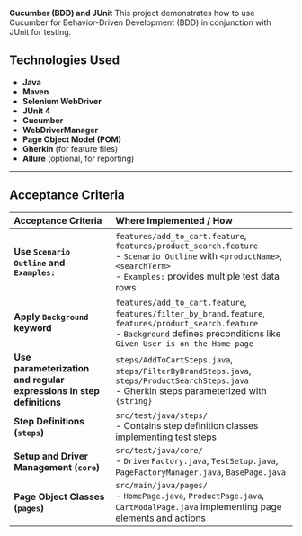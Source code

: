 **Cucumber (BDD) and JUnit**
This project demonstrates how to use Cucumber for Behavior-Driven Development (BDD) in conjunction with JUnit for testing.

## Technologies Used

- **Java**
- **Maven**
- **Selenium WebDriver**
- **JUnit 4**
- **Cucumber**
- **WebDriverManager**
- **Page Object Model (POM)**
- **Gherkin** (for feature files)
- **Allure** (optional, for reporting)
---

## Acceptance Criteria

| Acceptance Criteria | Where Implemented / How |
|:--|:--|
| **Use `Scenario Outline` and `Examples:`** | `features/add_to_cart.feature`, `features/product_search.feature` <br> - `Scenario Outline` with `<productName>`, `<searchTerm>` <br> - `Examples:` provides multiple test data rows |
| **Apply `Background` keyword** | `features/add_to_cart.feature`, `features/filter_by_brand.feature`, `features/product_search.feature` <br> - `Background` defines preconditions like `Given User is on the Home page` |
| **Use parameterization and regular expressions in step definitions** | `steps/AddToCartSteps.java`, `steps/FilterByBrandSteps.java`, `steps/ProductSearchSteps.java` <br> - Gherkin steps parameterized with `{string}` |
| **Step Definitions (`steps`)** | `src/test/java/steps/` <br> - Contains step definition classes implementing test steps |
| **Setup and Driver Management (`core`)** | `src/test/java/core/` <br> - `DriverFactory.java`, `TestSetup.java`, `PageFactoryManager.java`, `BasePage.java` |
| **Page Object Classes (`pages`)** | `src/main/java/pages/` <br> - `HomePage.java`, `ProductPage.java`, `CartModalPage.java` implementing page elements and actions |
